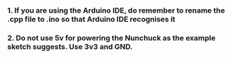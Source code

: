 ### 1. If you are using the Arduino IDE, do remember to rename the .cpp file to .ino so that Arduino IDE recognises it
### 2. Do not use 5v for powering the Nunchuck as the example sketch suggests. Use 3v3 and GND.
